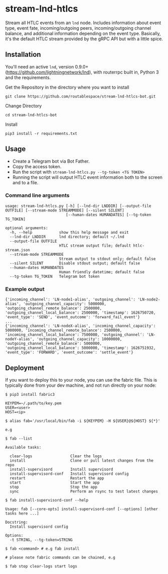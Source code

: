 # stream-lnd-htlcs

Stream all HTLC events from an `lnd` node. Includes information about event type, event fate, incoming/outgoing peers, incoming/outgoing channel balance, and additional information depending on the event type. Basically, it's the default HTLC stream provided by the gRPC API but with a little spice.

## Installation

You'll need an active `lnd`, version 0.9.0+ (https://github.com/lightningnetwork/lnd), with routerrpc built in, Python 3 and the requirements.

Get the Repository in the directory where you want to install
```
git clone https://github.com/routablespace/stream-lnd-htlcs-bot.git
```
Change Directory
```
cd stream-lnd-htlcs-bot
```
Install

```
pip3 install -r requirements.txt
```

## Usage

- Create a Telegram bot via Bot Father.
- Copy the access token.
- Run the script with `stream-lnd-htlcs.py --tg-token <TG TOKEN>`
- Running the script will output HTLC event information both to the screen and to a file.

### Command line arguments

```
usage: stream-lnd-htlcs.py [-h] [--lnd-dir LNDDIR] [--output-file OUTFILE] [--stream-mode STREAMMODE] [--silent SILENT]
                           [--human-dates HUMANDATES] [--tg-token TG_TOKEN]

optional arguments:
  -h, --help            show this help message and exit
  --lnd-dir LNDDIR      lnd directory; default ~/.lnd
  --output-file OUTFILE
                        HTLC stream output file; default htlc-stream.json
  --stream-mode STREAMMODE
                        Stream output to stdout only; default false
  --silent SILENT       Disable stdout output; default false
  --human-dates HUMANDATES
                        Human friendly datetime; default false
  --tg-token TG_TOKEN   Telegram bot token
```

### Example output

```
{'incoming_channel': 'LN-node1-alias', 'outgoing_channel': 'LN-node2-alias', 'outgoing_channel_capacity': 5000000, 'outgoing_channel_remote_balance': 2500000, 'outgoing_channel_local_balance': 2500000, 'timestamp': 1626750720, 'event_type': 'SEND', 'event_outcome': 'forward_fail_event'}
...
{'incoming_channel': 'LN-nodeX-alias', 'incoming_channel_capacity': 5000000, 'incoming_channel_remote_balance': 2500000, 'incoming_channel_local_balance': 7500000, 'outgoing_channel': 'LN-nodeY-alias', 'outgoing_channel_capacity': 10000000, 'outgoing_channel_remote_balance': 5000000, 'outgoing_channel_local_balance': 5000000, 'timestamp': 1626751932, 'event_type': 'FORWARD', 'event_outcome': 'settle_event'}
```


## Deployment

If you want to deploy this to your node, you can use the fabric file. This is typically done from your dev machine, and not run directly on your node:

```
$ pip3 install fabric3

KEYPEM=~/.path/to/key.pem
USER=<user>
HOST=<ip>

$ alias fab='/usr/local/bin/fab -i ${KEYPEM} -H ${USER}@${HOST} ${*}'

e.g

$ fab --list

Available tasks:

  clear-logs                 Clear the logs
  install                    Clone or pull latest changes from the repo
  install-supervisord        Install supervisord
  install-supervisord-conf   Install supervisord config
  restart                    Restart the app
  start                      Start the app
  stop                       Stop the app
  sync                       Perform an rsync to test latest changes

$ fab install-supervisord-conf --help

Usage: fab [--core-opts] install-supervisord-conf [--options] [other tasks here ...]

Docstring:
  Install supervisord config

Options:
  -t STRING, --tg-token=STRING

$ fab <command> # e.g fab install

# please note fabric commands can be chained, e.g

$ fab stop clear-logs start logs

```